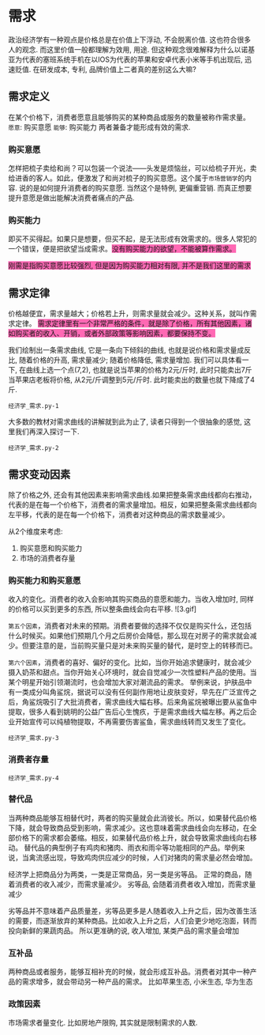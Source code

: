 # 需求

政治经济学有一种观点是价格总是在价值上下浮动, 不会脱离价值. 这也符合很多人的观念. 而这里价值一般都理解为效用, 用途. 但这种观念很难解释为什么以诺基亚为代表的塞班系统手机在以IOS为代表的苹果和安卓代表小米等手机出现后, 迅速贬值. 在研发成本, 专利, 品牌价值上二者真的差别这么大嘛?

## 需求定义
在某个价格下，消费者愿意且能够购买的某种商品或服务的数量被称作需求量。
`愿意`: 购买意愿
`能够`: 购买能力
两者兼备才能形成有效的需求.

### 购买意愿
怎样把梳子卖给和尚？可以包装一个说法——头发是烦恼丝，可以给梳子开光，卖给进香的客人。如此，便激发了和尚对梳子的购买意愿。这个属于`市场营销学`的内容. 说的是如何提升消费者的购买意愿. 当然这个是特例, 更偏重营销. 而真正想要提升意愿是做出能解决消费者痛点的产品.

### 购买能力
即买不买得起。如果只是想要，但买不起，是无法形成有效需求的。很多人常犯的一个错误，便是把欲望当成需求。<font style="background: hotpink">没有购买能力的欲望，不能被算作需求。</font> 

<font style="background: hotpink">刚需是指购买意愿比较强烈, 但是因为购买能力相对有限, 并不是我们这里的需求</font>

## 需求定律
价格越便宜，需求量越大；价格若上升，则需求量就会减少。这种关系，就叫作需求定律。
<font style="background: hotpink">需求定律里有一个非常严格的条件，就是除了价格，所有其他因素，诸如购买者的收入、开销，或者外部政策等影响因素，都要保持不变。</font>

我们绘制出一条需求曲线, 它是一条向下倾斜的曲线, 也就是说价格和需求量成反比, 随着价格的升高, 需求量减少; 随着价格降低, 需求量增加.
我们可以具体看一下, 在曲线上选一个点(7,2), 也就是说当苹果的价格为2元/斤时, 此时只能卖出7斤 
当苹果店老板将价格, 从2元/斤调整到5元/斤时.
此时能卖出的数量也就下降成了4斤.

`经济学_需求.py-1`




大多数的教材对需求曲线的讲解就到此为止了, 读者只得到一个很抽象的感觉, 这里我们再深入探讨一下.

`经济学_需求.py-2`



## 需求变动因素
除了价格之外, 还会有其他因素来影响需求曲线.如果把整条需求曲线都向右推动，代表的是在每一个价格下，消费者的需求量增加。相反，如果把整条需求曲线都向左平移，代表的是在每一个价格下，消费者对这种商品的需求数量减少。

从2个维度来考虑:
1. 购买意愿和购买能力
2. 市场的消费者存量


### 购买能力和购买意愿
收入的变化。消费者的收入会影响其购买商品的意愿和能力。当收入增加时, 同样的价格可以买到更多的东西, 所以整条曲线会向右平移.
![3.gif]



`第五个因素`，消费者对未来的预期。消费者要做的选择不仅仅是购买什么，还包括什么时候买。如果他们预期几个月之后房价会降低，那么现在对房子的需求就会减少。但要注意的是，当前购买量只是对未来购买量的替代，是时空上的转移而已。

`第六个因素`，消费者的喜好、偏好的变化。比如，当你开始追求健康时，就会减少摄入奶茶和甜点。当你开始关心环境时，就会自觉减少一次性塑料产品的使用。当某个明星开始引领潮流时，也会增加大家对潮流品的需求。
举例来说，护肤品中有一类成分叫角鲨烷，据说可以没有任何副作用地让皮肤变好，早先在广泛宣传之后，角鲨烷吸引了大批消费者，需求曲线大幅右移。后来角鲨烷被曝出要从鲨鱼中提取，很多人看到姚明的公益广告后心生愧疚，于是需求曲线大幅左移。再之后企业开始宣传可以纯植物提取，不再需要伤害鲨鱼，需求曲线转而又发生了变化。

`经济学_需求.py-3`


### 消费者存量
`经济学_需求.py-4`


### 替代品
当两种商品能够互相替代时，两者的购买量就会此消彼长。所以，如果替代品价格下降，就会导致商品受到影响，需求减少。这也意味着需求曲线会向左移动，在全部价格下的需求都会萎缩。相反，如果替代品价格上升，就会导致需求曲线向右移动。
替代品的典型例子有鸡肉和猪肉、雨衣和雨伞等功能相同的产品。举例来说，当禽流感出现，导致鸡肉供应减少的时候，人们对猪肉的需求量必然会增加。

经济学上把商品分为两类，一类是正常商品，另一类是劣等品。
正常的商品，随着消费者的收入减少，而需求量减少。
劣等品, 会随着消费者收入增加，而需求量减少

劣等品并不意味着产品质量差，劣等品更多是人随着收入上升之后，因为改善生活的需要，而逐渐放弃的某种商品。比如收入上升之后，人们会更少地吃泡面，转而投向新鲜的果蔬肉品。
所以更准确的说, 收入增加, 某类产品的需求量会增加

### 互补品
两种商品或者服务，能够互相补充的时候，就会形成互补品。消费者对其中一种产品的需求增多，就会带动另一种产品的需求。
比如苹果生态, 小米生态, 华为生态


### 政策因素
市场需求者量变化. 比如房地产限购, 其实就是限制需求的人数.
